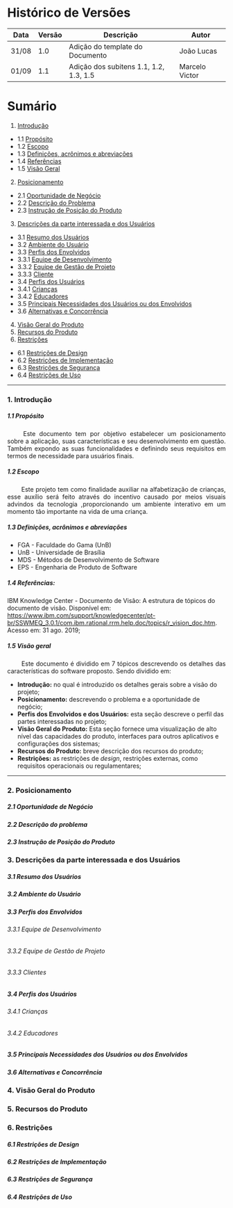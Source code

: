 # Histórico de Versões

Data|Versão|Descrição|Autor
-|-|-|-
31/08|1.0|Adição do template do Documento| João Lucas|
01/09|1.1|Adição dos subitens 1.1, 1.2, 1.3, 1.5| Marcelo Victor|


# Sumário

1. [Introdução](#1)
  - 1.1 [Propósito](#1_1)
  - 1.2 [Escopo](#1_2)
  - 1.3 [Definições, acrônimos e abreviações](#1_3)
  - 1.4 [Referências](#1_4)
  - 1.5 [Visão Geral](#1_5)
2. [Posicionamento](#2)
  - 2.1 [Oportunidade de Negócio](#2_1)
  - 2.2 [Descrição do Problema](#2_2)
  - 2.3 [Instrução de Posição do Produto](#2_3)
3. [Descrições da parte interessada e dos Usuários](#3)
  - 3.1 [Resumo dos Usuários](#3_1)
  - 3.2 [Ambiente do Usuário](#3_2)
  - 3.3 [Perfis dos Envolvidos](#3_3)
  - 3.3.1 [Equipe de Desenvolvimento](#3_3_1)
  - 3.3.2 [Equipe de Gestão de Projeto](#3_3_2)
  - 3.3.3 [Cliente](#3_3_3)
  - 3.4 [Perfis dos Usuários](#3_4)
  - 3.4.1 [Crianças](#3_4_1)
  - 3.4.2 [Educadores](#3_4_2)
  - 3.5 [Principais Necessidades dos Usuários ou dos Envolvidos](#3_5)
  - 3.6 [Alternativas e Concorrência](#3_6)
4. [Visão Geral do Produto](#4)
5. [Recursos do Produto](#5)
6. [Restrições](#6)
  - 6.1 [Restrições de Design](#6_1)
  - 6.2 [Restrições de Implementação](#6_2)
  - 6.3 [Restrições de Segurança](#6_3)
  - 6.4 [Restrições de Uso](#6_4)

___

### 1. <a name="1">Introdução</a>

##### 1.1 <a name ="1_1">Propósito</a>

<p align="justify"> &emsp;&emsp; Este documento tem por objetivo estabelecer um posicionamento sobre a aplicação, suas características e seu desenvolvimento em questão. Também expondo as suas funcionalidades e definindo seus requisitos em termos de necessidade para usuários finais.</p>

##### 1.2 <a name="1_2">Escopo</a>

<p align="justify"> &emsp;&emsp; Este projeto tem como finalidade auxiliar na alfabetização de crianças, esse auxílio será feito através do incentivo causado por meios visuais advindos da tecnologia ,proporcionando um ambiente interativo em um momento tão importante na vida de uma criança.</p>

##### 1.3 <a name=1_3>Definições, acrônimos e abreviações</a>

* FGA - Faculdade do Gama (UnB)
* UnB - Universidade de Brasília
* MDS - Métodos de Desenvolvimento de Software
* EPS - Engenharia de Produto de Software

##### 1.4 <a name="1_4">  Referências:</a>

IBM Knowledge Center - Documento de Visão: A estrutura de tópicos do documento de visão. Disponível em: https://www.ibm.com/support/knowledgecenter/pt-br/SSWMEQ_3.0.1/com.ibm.rational.rrm.help.doc/topics/r_vision_doc.htm. Acesso em: 31 ago. 2019;


##### 1.5 <a name="1_5">Visão geral</a>
  <p align="justify"> &emsp;&emsp; Este documento é dividido em 7 tópicos descrevendo os detalhes das características do software proposto.
Sendo dividido em:</p>

* **Introdução:** no qual é introduzido os detalhes gerais sobre a visão do projeto;
* **Posicionamento:** descrevendo o problema e a oportunidade de negócio;
* **Perfis dos Envolvidos e dos Usuários:** esta seção descreve o perfil das partes interessadas no projeto;
* **Visão Geral do Produto:** Esta seção fornece uma visualização de alto nível das capacidades do produto, interfaces para outros aplicativos e configurações dos sistemas;
* **Recursos do Produto:** breve descrição dos recursos do produto;
* **Restrições:** as restrições de *design*, restrições externas, como requisitos operacionais ou regulamentares;

___

### 2. <a name="2">Posicionamento</a>

##### 2.1 <a name="2_1">Oportunidade de Negócio</a>

##### 2.2 <a name="2_2">Descrição do problema</a>

##### 2.3 <a name="2_3">Instrução de Posição do Produto</a>


### 3. <a name="3">Descrições da parte interessada e dos Usuários</a>


##### 3.1 <a name="3_1">Resumo dos Usuários</a>


##### 3.2 <a name="3_2">Ambiente do Usuário</a>


##### 3.3 <a name="3_3">Perfis dos Envolvidos</a>

###### 3.3.1 <a name="3_3_1">Equipe de Desenvolvimento</a>

###### 3.3.2 <a name="3_3_2">Equipe de Gestão de Projeto</a>

###### 3.3.3 <a name="3_3_3">Clientes</a>

##### 3.4 <a name="3_4">Perfis dos Usuários</a>

###### 3.4.1 <a name="3_5"> Crianças </a>

###### 3.4.2 <a name="3_5">Educadores</a>

##### 3.5 <a name="3_5">Principais Necessidades dos Usuários ou dos Envolvidos</a>

##### 3.6 <a name="3_6">Alternativas e Concorrência</a>

### 4. <a name="4">Visão Geral do Produto</a>

### 5. <a name="5">Recursos do Produto</a>

### 6. <a name="6">Restrições</a>

##### 6.1 <a name="6_1">Restrições de Design</a>

##### 6.2 <a name="6_2">Restrições de Implementação</a>


##### 6.3 <a name="6_3">Restrições de Segurança</a>


##### 6.4 <a name="6_4">Restrições de Uso</a>
